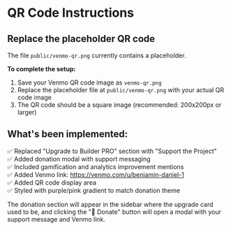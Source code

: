 # QR Code Instructions

## Replace the placeholder QR code

The file `public/venmo-qr.png` currently contains a placeholder. 

**To complete the setup:**

1. Save your Venmo QR code image as `venmo-qr.png`
2. Replace the placeholder file at `public/venmo-qr.png` with your actual QR code image
3. The QR code should be a square image (recommended: 200x200px or larger)

## What's been implemented:

✅ Replaced "Upgrade to Builder PRO" section with "Support the Project"  
✅ Added donation modal with support messaging  
✅ Included gamification and analytics improvement mentions  
✅ Added Venmo link: https://venmo.com/u/benjamin-daniel-1  
✅ Added QR code display area  
✅ Styled with purple/pink gradient to match donation theme  

The donation section will appear in the sidebar where the upgrade card used to be, and clicking the "💝 Donate" button will open a modal with your support message and Venmo link.